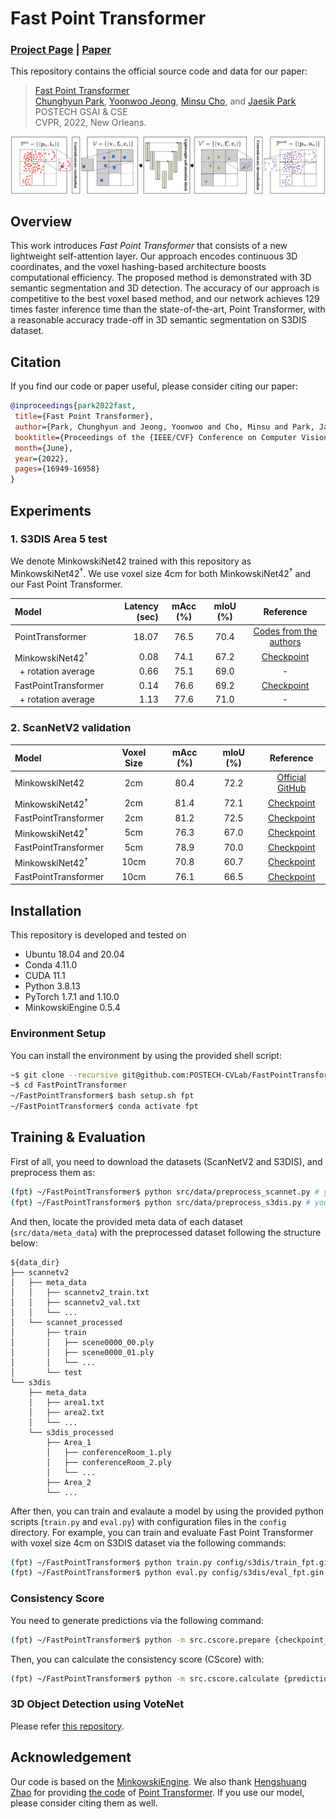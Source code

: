 # Fast Point Transformer
### [Project Page](http://cvlab.postech.ac.kr/research/FPT/) | [Paper](https://arxiv.org/abs/2112.04702)
This repository contains the official source code and data for our paper:

>[Fast Point Transformer](https://arxiv.org/abs/2112.04702)  
> [Chunghyun Park](https://chrockey.github.io/),
> [Yoonwoo Jeong](https://yoonwoojeong.medium.com/about),
> [Minsu Cho](http://cvlab.postech.ac.kr/~mcho/), and
> [Jaesik Park](http://jaesik.info/)<br>
> POSTECH GSAI & CSE<br>
> CVPR, 2022, New Orleans.

<div style="text-align:center">
<img src="assets/overview.png" alt="An Overview of the proposed pipeline"/>
</div>

## Overview
This work introduces *Fast Point Transformer* that consists of a new lightweight self-attention layer. Our approach encodes continuous 3D coordinates, and the voxel hashing-based architecture boosts computational efficiency. The proposed method is demonstrated with 3D semantic segmentation and 3D detection. The accuracy of our approach is competitive to the best voxel based method, and our network achieves 129 times faster inference time than the state-of-the-art, Point Transformer, with a reasonable accuracy trade-off in 3D semantic segmentation on S3DIS dataset.

## Citation
If you find our code or paper useful, please consider citing our paper:

 ```BibTeX
@inproceedings{park2022fast,
  title={Fast Point Transformer},
  author={Park, Chunghyun and Jeong, Yoonwoo and Cho, Minsu and Park, Jaesik},
  booktitle={Proceedings of the {IEEE/CVF} Conference on Computer Vision and Pattern Recognition (CVPR)},
  month={June},
  year={2022},
  pages={16949-16958}
}
```

## Experiments
### 1. S3DIS Area 5 test
We denote MinkowskiNet42 trained with this repository as MinkowskiNet42<sup>&dagger;</sup>.
We use voxel size 4cm for both MinkowskiNet42<sup>&dagger;</sup> and our Fast Point Transformer.

| Model                             | Latency (sec) | mAcc (%) | mIoU (%) | Reference |
|:----------------------------------|--------------------:|:--------:|:--------:|:---------:|
| PointTransformer                  | 18.07 | 76.5 | 70.4 | [Codes from the authors](https://github.com/POSTECH-CVLab/point-transformer) |
| MinkowskiNet42<sup>&dagger;</sup> | 0.08  | 74.1 | 67.2 | [Checkpoint](https://postechackr-my.sharepoint.com/:u:/g/personal/p0125ch_postech_ac_kr/EZcO0DH6QeNGgIwGFZsmL-4BAlikmHAHlBs4JBcS5XfpVQ?download=1) |
| &nbsp;&nbsp;+ rotation average    | 0.66  | 75.1 | 69.0 | - |
| FastPointTransformer              | 0.14 | 76.6 | 69.2 | [Checkpoint](https://postechackr-my.sharepoint.com/:u:/g/personal/p0125ch_postech_ac_kr/ER8KwMTzqAxAvK9KeOZ9U_IBuCAuv4hP6zOWD-3HNO6Xeg?download=1) |
| &nbsp;&nbsp;+ rotation average    | 1.13  | 77.6 | 71.0 | - |

### 2. ScanNetV2 validation
| Model                             | Voxel Size  | mAcc (%) | mIoU (%) | Reference |
|:----------------------------------|:-----------:|:--------:|:--------:|:---------:|
| MinkowskiNet42                    | 2cm | 80.4 | 72.2 | [Official GitHub](https://github.com/chrischoy/SpatioTemporalSegmentation) |
| MinkowskiNet42<sup>&dagger;</sup> | 2cm | 81.4 | 72.1 | [Checkpoint](https://postechackr-my.sharepoint.com/:u:/g/personal/p0125ch_postech_ac_kr/EXmE1pWDZ8lEtJU7SQMjkXcBnhSMXFTdHWXkMAAF7KeiuA?download=1) |
| FastPointTransformer              | 2cm | 81.2 | 72.5 | [Checkpoint](https://postechackr-my.sharepoint.com/:u:/g/personal/p0125ch_postech_ac_kr/EX_xAyhoNXdJg4eSg2vS_bYB8eFAP7A8FPCYfKOS2T13LQ?download=1) |
| MinkowskiNet42<sup>&dagger;</sup> | 5cm | 76.3 | 67.0 | [Checkpoint](https://postechackr-my.sharepoint.com/:u:/g/personal/p0125ch_postech_ac_kr/EZLG00u5JXJDvOi3sYziOIMB1l6HNN5OW9gTQRFWc6EwzA?download=1) |
| FastPointTransformer              | 5cm | 78.9 | 70.0 | [Checkpoint](https://postechackr-my.sharepoint.com/:u:/g/personal/p0125ch_postech_ac_kr/EXbXclfXZGtMpBZY93zi7M8B_tl8rwM65NK1cumN7QM_8g?download=1) |
| MinkowskiNet42<sup>&dagger;</sup> | 10cm | 70.8 | 60.7 | [Checkpoint](https://postechackr-my.sharepoint.com/:u:/g/personal/p0125ch_postech_ac_kr/EVLn0f5noY1Al6Kos9l-0yABM0qZLFt6d4a3yFgTcQ2Vmw?download=1) |
| FastPointTransformer              | 10cm | 76.1 | 66.5 | [Checkpoint](https://postechackr-my.sharepoint.com/:u:/g/personal/p0125ch_postech_ac_kr/ESO1jLNHO89ApdjguUauqsMBCx_TijA26UOeGbF4XxQwoA?download=1) |

## Installation
This repository is developed and tested on

- Ubuntu 18.04 and 20.04
- Conda 4.11.0
- CUDA 11.1
- Python 3.8.13
- PyTorch 1.7.1 and 1.10.0
- MinkowskiEngine 0.5.4

### Environment Setup
You can install the environment by using the provided shell script:
```bash
~$ git clone --recursive git@github.com:POSTECH-CVLab/FastPointTransformer.git
~$ cd FastPointTransformer
~/FastPointTransformer$ bash setup.sh fpt
~/FastPointTransformer$ conda activate fpt
```

## Training & Evaluation
First of all, you need to download the datasets (ScanNetV2 and S3DIS), and preprocess them as:
```bash
(fpt) ~/FastPointTransformer$ python src/data/preprocess_scannet.py # you need to modify the data path
(fpt) ~/FastPointTransformer$ python src/data/preprocess_s3dis.py # you need to modify the data path
```
And then, locate the provided meta data of each dataset (`src/data/meta_data`) with the preprocessed dataset following the structure below:

```
${data_dir}
├── scannetv2
│   ├── meta_data
│   │   ├── scannetv2_train.txt
│   │   ├── scannetv2_val.txt
│   │   └── ...
│   └── scannet_processed
│       ├── train
│       │   ├── scene0000_00.ply
│       │   ├── scene0000_01.ply
│       │   └── ...
│       └── test
└── s3dis
    ├── meta_data
    │   ├── area1.txt
    │   ├── area2.txt
    │   └── ...
    └── s3dis_processed
        ├── Area_1
        │   ├── conferenceRoom_1.ply
        │   ├── conferenceRoom_2.ply
        │   └── ...
        ├── Area_2
        └── ...
```

After then, you can train and evalaute a model by using the provided python scripts (`train.py` and `eval.py`) with configuration files in the `config` directory.
For example, you can train and evaluate Fast Point Transformer with voxel size 4cm on S3DIS dataset via the following commands:
```bash
(fpt) ~/FastPointTransformer$ python train.py config/s3dis/train_fpt.gin
(fpt) ~/FastPointTransformer$ python eval.py config/s3dis/eval_fpt.gin {checkpoint_file} # use -r option for rotation averaging.
```

### Consistency Score
You need to generate predictions via the following command:
```bash
(fpt) ~/FastPointTransformer$ python -m src.cscore.prepare {checkpoint_file} -m {model_name} -v {voxel_size} # This takes hours.
```
Then, you can calculate the consistency score (CScore) with:
```bash
(fpt) ~/FastPointTransformer$ python -m src.cscore.calculate {prediction_dir} # This takes seconds.
```

### 3D Object Detection using VoteNet
Please refer [this repository](https://github.com/chrockey/FastPointTransformer-VoteNet).

## Acknowledgement

Our code is based on the [MinkowskiEngine](https://github.com/NVIDIA/MinkowskiEngine).
We also thank [Hengshuang Zhao](https://hszhao.github.io/) for providing [the code](https://github.com/POSTECH-CVLab/point-transformer) of [Point Transformer](https://arxiv.org/abs/2012.09164).
If you use our model, please consider citing them as well.
